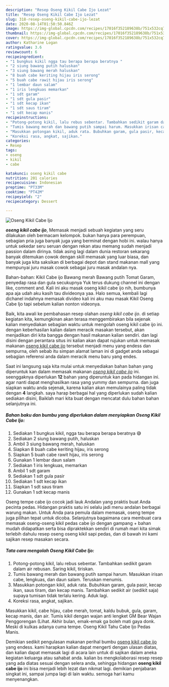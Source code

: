 ```yaml
---
description: "Resep Oseng Kikil Cabe Ijo Lezat"
title: "Resep Oseng Kikil Cabe Ijo Lezat"
slug: 318-resep-oseng-kikil-cabe-ijo-lezat
date: 2020-08-14T01:50:50.846Z
image: https://img-global.cpcdn.com/recipes/17016f352189638b/751x532cq70/oseng-kikil-cabe-ijo-foto-resep-utama.jpg
thumbnail: https://img-global.cpcdn.com/recipes/17016f352189638b/751x532cq70/oseng-kikil-cabe-ijo-foto-resep-utama.jpg
cover: https://img-global.cpcdn.com/recipes/17016f352189638b/751x532cq70/oseng-kikil-cabe-ijo-foto-resep-utama.jpg
author: Katharine Logan
ratingvalue: 3.6
reviewcount: 6
recipeingredient:
- "1 bungkus kikil ngga tau berapa berapa beratnya "
- "2 siung bawang putih haluskan"
- "3 siung bawang merah haluskan"
- "8 buah cabe keriting hijau iris serong"
- "5 buah cabe rawit hijau iris serong"
- "1 lembar daun salam"
- "1 iris lengkuas memarkan"
- "1 sdt garam"
- "1 sdt gula pasir"
- "1 sdt kecap ikan"
- "1 sdt saus tiram"
- "1 sdt kecap manis"
recipeinstructions:
- "Potong-potong kikil, lalu rebus sebentar. Tambahkan sedikit garam dalam air rebusan. Saring kikil, tiriskan."
- "Tumis bawang merah dan bawang putih sampai harum. Masukkan irisan cabe, lengkuas, dan daun salam. Teruskan menumis."
- "Masukkan potongan kikil, aduk rata. Bubuhkan garam, gula pasir, kecap ikan, saus tiram, dan kecap manis. Tambahkan sedikit air (sedikit saja) supaya tumisan tidak terlalu kering. Aduk lagi."
- "Koreksi rasa, angkat, sajikan."
categories:
- Resep
tags:
- oseng
- kikil
- cabe

katakunci: oseng kikil cabe 
nutrition: 201 calories
recipecuisine: Indonesian
preptime: "PT33M"
cooktime: "PT42M"
recipeyield: "2"
recipecategory: Dessert

---
```



![Oseng Kikil Cabe Ijo](https://img-global.cpcdn.com/recipes/17016f352189638b/751x532cq70/oseng-kikil-cabe-ijo-foto-resep-utama.jpg)

<b><i>oseng kikil cabe ijo</i></b>, Memasak menjadi sebuah kegiatan yang seru dilakukan oleh bermacam kelompok. bukan hanya para perempuan, sebagian pria juga banyak juga yang berminat dengan hobi ini. walau hanya untuk sekedar seru seruan dengan rekan atau memang sudah menjadi passion dalam dirinya. tidak asing lagi dalam dunia restoran sekarang banyak ditemukan cowok dengan skill memasak yang luar biasa, dan banyak juga kita saksikan di berbagai depot dan stand makanan mall yang mempunyai juru masak cowok sebagai juru masak andalan nya.

Bahan-bahan: Kikil Cabe ijo Bawang merah Bawang putih Tomat Garam, penyedap rasa dan gula secukupnya Yuk terus dukung channel ini dengan like, comment and. Kali ini aku masak oseng kikil cabe ijo nih, bumbunya apa aja udah aku kasih tau divideonya yaa. Halo semua, kembali lagi dichanel indahnya memasak divideo kali ini aku mau masak Kikil Oseng Cabe Ijo tapi sebelum kalian nonton videonya.

Baik, kita awali ke pembahasan resep olahan <i>oseng kikil cabe ijo</i>. di setiap kegiatan kita, kemungkinan akan terasa menggembirakan bila sejenak kalian menyediakan sebagian waktu untuk mengolah oseng kikil cabe ijo ini. dengan keberhasilan kalian dalam meracik masakan tersebut, akan menjadikan diri kita bangga dengan hasil makanan kalian sendiri. dan lagi disini dengan perantara situs ini kalian akan dapat rujukan untuk memasak makanan <u>oseng kikil cabe ijo</u> tersebut menjadi menu yang endess dan sempurna, oleh sebab itu simpan alamat laman ini di gadget anda sebagai sebagian referensi anda dalam meracik menu baru yang endes.


Saat ini langsung saja kita mulai untuk menyediakan bahan bahan yang diperuntuk kan dalam memasak makanan <u><i>oseng kikil cabe ijo</i></u> ini. seenggaknya diperlukan <b>12</b> bahan yang diperuntuk kan pada hidangan ini. agar nanti dapat menghasilkan rasa yang yummy dan sempurna. dan juga siapkan waktu anda sejenak, karena kalian akan memulainya paling tidak dengan <b>4</b> langkah. saya harap berbagai hal yang diperlukan sudah kalian sediakan disini, Baiklah mari kita buat dengan mencatat dulu bahan bahan selanjutnya ini.

<!--inarticleads1-->

##### Bahan baku dan bumbu yang diperlukan dalam menyiapkan Oseng Kikil Cabe Ijo:

1. Sediakan 1 bungkus kikil, ngga tau berapa berapa beratnya 😅
1. Sediakan 2 siung bawang putih, haluskan
1. Ambil 3 siung bawang merah, haluskan
1. Siapkan 8 buah cabe keriting hijau, iris serong
1. Siapkan 5 buah cabe rawit hijau, iris serong
1. Gunakan 1 lembar daun salam
1. Sediakan 1 iris lengkuas, memarkan
1. Ambil 1 sdt garam
1. Sediakan 1 sdt gula pasir
1. Sediakan 1 sdt kecap ikan
1. Siapkan 1 sdt saus tiram
1. Gunakan 1 sdt kecap manis


Oseng tempe cabe ijo cocok jadi lauk Andalan yang praktis buat Anda pecinta pedas. Hidangan praktis satu ini selalu jadi menu andalan berbagai warung makan. Untuk Anda para pemula dalam memasak, oseng tempe juga pilihan tepat untuk dicoba. Selanjutnya bagaimana cara membuat cara memasak oseng-oseng kikil pedas cabe ijo dengan gampang + bahan mudah didapatkan serta bisa dipraktekkan sendiri di rumah mari kita simak terlebih dahulu resep oseng oseng kikil sapi pedas, dan di bawah ini kami sajikan resep masakan secara. 

<!--inarticleads2-->

##### Tata cara mengolah Oseng Kikil Cabe Ijo:

1. Potong-potong kikil, lalu rebus sebentar. Tambahkan sedikit garam dalam air rebusan. Saring kikil, tiriskan.
1. Tumis bawang merah dan bawang putih sampai harum. Masukkan irisan cabe, lengkuas, dan daun salam. Teruskan menumis.
1. Masukkan potongan kikil, aduk rata. Bubuhkan garam, gula pasir, kecap ikan, saus tiram, dan kecap manis. Tambahkan sedikit air (sedikit saja) supaya tumisan tidak terlalu kering. Aduk lagi.
1. Koreksi rasa, angkat, sajikan.


Masukkan kikil, cabe hijau, cabe merah, tomat, kaldu bubuk, gula, garam, kecap manis, dan air. Tumis kikil dengan wajan anti lengket GM Bear Wajan Penggorengan (Lihat. Akhir bulan, emak-emak ga boleh mati gaya donk. Meski di kulkas adanya cuma tempe. Oseng Kikil Tahu Cabe Ijo Pedas Manis. 

Demikian sedikit pengulasan makanan perihal bumbu <u>oseng kikil cabe ijo</u> yang endess. kami harapkan kalian dapat mengerti dengan ulasan diatas, dan kalian dapat memasak lagi di acara lain untuk di sajikan dalam aneka kegiatan keluarga atau sahabat anda. kalian bs mengkolaborasi resep resep yang ada diatas sesuai dengan selera anda, sehingga hidangan <b>oseng kikil cabe ijo</b> ini bisa menjadi lebih lezat dan nikmat lagi. demikian penjabaran singkat ini, sampai jumpa lagi di lain waktu. semoga hari kamu menyenangkan.
